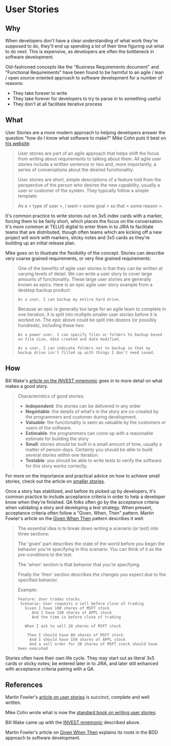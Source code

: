 # User Stories

## Why

When developers don't have a clear understanding of what work they're supposed to do, they'll end up spending a lot of their time figuring out what to do next. This is expensive, as developers are often the bottleneck in software development.

Old-fashioned concepts like the "Business Requirements document" and "Functional Requirements" have been found to be harmful to an agile / lean / open source oriented approach to software development for a number of reasons:
- They take forever to write
- They take forever for developers to try to parse in to something useful
- They don't at all facilitate iterative process

## What

User Stories are a more modern approach to helping developers answer the question "how do I know what software to make?" Mike Cohn puts it best on [his website](https://www.mountaingoatsoftware.com/agile/user-stories): 

> User stories are part of an agile approach that helps shift the focus from writing about requirements to talking about them. All agile user stories include a written sentence or two and, more importantly, a series of conversations about the desired functionality.
>
> User stories are short, simple descriptions of a feature told from the perspective of the person who desires the new capability, usually a user or customer of the system. They typically follow a simple template:
> 
> As a < type of user >, I want < some goal > so that < some reason >.

It's common practice to write stories out on 3x5 index cards with a marker, forcing them to be fairly short, which places the focus on the conversation. It's more common at TELUS digital to enter them in to JIRA to facilitate teams that are distributed, though often teams which are kicking off a new project will work with markers, sticky notes and 3x5 cards as they're building up an initial release plan.

Mike goes on to illustrate the flexibility of the concept. Stories can describe very coarse grained requirements, or very fine grained requirements:

> One of the benefits of agile user stories is that they can be written at varying levels of detail. We can write a user story to cover large amounts of functionality. These large user stories are generally known as epics. Here is an epic agile user story example from a desktop backup product:
> 
> `As a user, I can backup my entire hard drive.`
> 
> Because an epic is generally too large for an agile team to complete in one iteration, it is split into multiple smaller user stories before it is worked on. The epic above could be split into dozens (or possibly hundreds), including these two:
>
> `As a power user, I can specify files or folders to backup based on file size, date created and date modified.`
> 
> `As a user, I can indicate folders not to backup so that my backup drive isn't filled up with things I don't need saved.`
> 

## How

Bill Wake's [article on the INVEST mnemonic](http://xp123.com/articles/invest-in-good-stories-and-smart-tasks/) goes in to more detail on what makes a good story.

> Characteristics of good stories:
>
> - **Independent**: the stories can be delivered in any order
> - **Negotiable**: the details of what's in the story are co-created by the programmers and customer during development.
> - **Valuable**: the functionality is seen as valuable by the customers or users of the software.
> - **Estimable**: the programmers can come up with a reasonable estimate for building the story
> - **Small**: stories should be built in a small amount of time, usually a matter of person-days. Certainly you should be able to build several stories within one iteration.
> - **Testable**: you should be able to write tests to verify the software for this story works correctly.

For more on the importance and practical advice on how to achieve small stories, check out the article on [smaller stories](process/small-stories-are-faster.md).

Once a story has stabilized, and before its picked up by developers, it's common practice to include acceptance criteria in order to help a developer know when they're finished. QA folks often go by the acceptance criteria when validating a story and developing a test strategy. When present, acceptance criteria often follow a "Given, When, Then" pattern. Martin Fowler's article on the [Given When Then](https://martinfowler.com/bliki/GivenWhenThen.html) pattern describes it well:

> The essential idea is to break down writing a scenario (or test) into three sections:
>
> The 'given' part describes the state of the world before you begin the behavior you're specifying in this scenario. You can think of it as the pre-conditions to the test.
>
> The 'when' section is that behavior that you're specifying.
>
> Finally the 'then' section describes the changes you expect due to the specified behavior.
>
> Example:
> ```plain
> Feature: User trades stocks
>  Scenario: User requests a sell before close of trading
>    Given I have 100 shares of MSFT stock
>       And I have 150 shares of APPL stock
>       And the time is before close of trading
> 
>    When I ask to sell 20 shares of MSFT stock
>      
>     Then I should have 80 shares of MSFT stock
>      And I should have 150 shares of APPL stock
>      And a sell order for 20 shares of MSFT stock should have been executed
> ```

Stories often have their own life cycle. They may start out as literal 3x5 cards or sticky notes; be entered later in to JIRA, and later still enhanced with acceptance criteria pairing with a QA. 

## References

Martin Fowler's [article on user stories](https://martinfowler.com/bliki/UserStory.html) is succinct, complete and well written.

Mike Cohn wrote what is now the [standard book on writing user stories](https://www.amazon.com/gp/product/0321205685?ie=UTF8&tag=martinfowlerc-20&linkCode=as2&camp=1789&creative=9325&creativeASIN=0321205685).

Bill Wake came up with the [INVEST mnemonic](http://xp123.com/articles/invest-in-good-stories-and-smart-tasks/) described above.

Martin Fowler's article on [Given When Then](https://martinfowler.com/bliki/GivenWhenThen.html) explains its roots in the BDD approach to software development.
